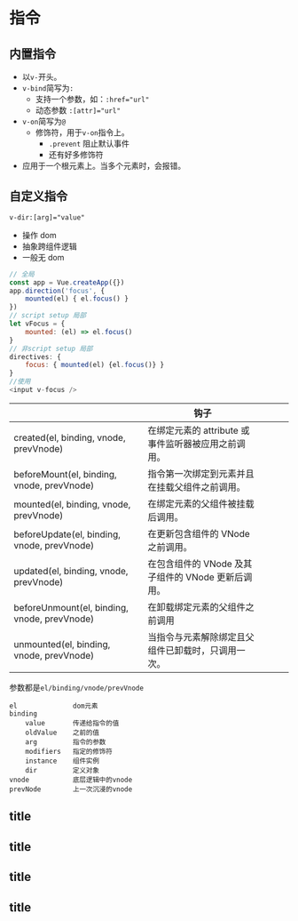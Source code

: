 # 指令

## 内置指令

- 以`v-`开头。
- `v-bind`简写为`:`
  - 支持一个参数，如：`:href="url"`
  - 动态参数 `:[attr]="url"`
- `v-on`简写为`@`
  - 修饰符，用于`v-on`指令上。
    - `.prevent` 阻止默认事件
    - 还有好多修饰符
- 应用于一个根元素上。当多个元素时，会报错。

## 自定义指令

`v-dir:[arg]="value"`

- 操作 dom
- 抽象跨组件逻辑
- 一般无 dom

```js
// 全局
const app = Vue.createApp({})
app.direction('focus', {
    mounted(el) { el.focus() }
})
// script setup 局部
let vFocus = {
    mounted: (el) => el.focus()
}
// 非script setup 局部
directives: {
    focus: { mounted(el) {el.focus()} }
}
//使用
<input v-focus />
```

|                                              | 钩子                                                |     |     |     |
| -------------------------------------------- | --------------------------------------------------- | --- | --- | --- |
| created(el, binding, vnode, prevVnode)       | 在绑定元素的 attribute 或事件监听器被应用之前调用。 |     |     |     |
| beforeMount(el, binding, vnode, prevVnode)   | 指令第一次绑定到元素并且在挂载父组件之前调用。      |     |     |     |
| mounted(el, binding, vnode, prevVnode)       | 在绑定元素的父组件被挂载后调用。                    |     |     |     |
| beforeUpdate(el, binding, vnode, prevVnode)  | 在更新包含组件的 VNode 之前调用。                   |     |     |     |
| updated(el, binding, vnode, prevVnode)       | 在包含组件的 VNode 及其子组件的 VNode 更新后调用。  |     |     |     |
| beforeUnmount(el, binding, vnode, prevVnode) | 在卸载绑定元素的父组件之前调用                      |     |     |     |
| unmounted(el, binding, vnode, prevVnode)     | 当指令与元素解除绑定且父组件已卸载时，只调用一次。  |     |     |     |

参数都是`el/binding/vnode/prevVnode`

```
el              dom元素
binding
    value       传递给指令的值
    oldValue    之前的值
    arg         指令的参数
    modifiers   指定的修饰符
    instance    组件实例
    dir         定义对象
vnode           底层逻辑中的vnode
prevNode        上一次沉浸的vnode
```

## title

## title

## title

## title
